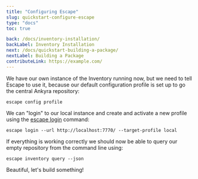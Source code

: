 ```yaml
---
title: "Configuring Escape"
slug: quickstart-configure-escape
type: "docs"
toc: true

back: /docs/inventory-installation/
backLabel: Inventory Installation
next: /docs/quickstart-building-a-package/
nextLabel: Building a Package
contributeLink: https://example.com/
---
```


We have our own instance of the Inventory running now, but we need to tell
Escape to use it, because our default configuration profile is set up to go the
central Ankyra repository:

```
escape config profile
```

We can "login" to our local instance and create and activate a new profile 
using the [escape login](/docs/escape_login/) command:

```
escape login --url http://localhost:7770/ --target-profile local
```

If everything is working correctly we should now be able to query our empty repository 
from the command line using:

```
escape inventory query --json
```

Beautiful, let's build something!

